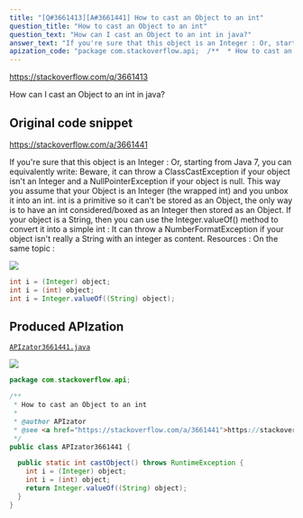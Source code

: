 ```yaml
---
title: "[Q#3661413][A#3661441] How to cast an Object to an int"
question_title: "How to cast an Object to an int"
question_text: "How can I cast an Object to an int in java?"
answer_text: "If you're sure that this object is an Integer : Or, starting from Java 7, you can equivalently write: Beware, it can throw a ClassCastException if your object isn't an Integer and a NullPointerException if your object is null. This way you assume that your Object is an Integer (the wrapped int) and you unbox it into an int. int is a primitive so it can't be stored as an Object, the only way is to have an int considered/boxed as an Integer then stored as an Object. If your object is a String, then you can use the Integer.valueOf() method to convert it into a simple int : It can throw a NumberFormatException if your object isn't really a String with an integer as content. Resources : On the same topic :"
apization_code: "package com.stackoverflow.api;  /**  * How to cast an Object to an int  *  * @author APIzator  * @see <a href=\"https://stackoverflow.com/a/3661441\">https://stackoverflow.com/a/3661441</a>  */ public class APIzator3661441 {    public static int castObject() throws RuntimeException {     int i = (Integer) object;     int i = (int) object;     return Integer.valueOf((String) object);   } }"
---
```


https://stackoverflow.com/q/3661413

How can I cast an Object to an int in java?



## Original code snippet

https://stackoverflow.com/a/3661441

If you&#x27;re sure that this object is an Integer :
Or, starting from Java 7, you can equivalently write:
Beware, it can throw a ClassCastException if your object isn&#x27;t an Integer and a NullPointerException if your object is null.
This way you assume that your Object is an Integer (the wrapped int) and you unbox it into an int.
int is a primitive so it can&#x27;t be stored as an Object, the only way is to have an int considered/boxed as an Integer then stored as an Object.
If your object is a String, then you can use the Integer.valueOf() method to convert it into a simple int :
It can throw a NumberFormatException if your object isn&#x27;t really a String with an integer as content.
Resources :
On the same topic :

<div class="code-logo"><img src="/stackoverflow.png" /></div>

```java
int i = (Integer) object;
int i = (int) object;
int i = Integer.valueOf((String) object);
```

## Produced APIzation

[`APIzator3661441.java`](https://github.com/pasqualesalza/apization-temp-data/raw/master/search/APIzator3661441.java)

<div class="code-logo"><img src="/apizator.png" /></div>

```java
package com.stackoverflow.api;

/**
 * How to cast an Object to an int
 *
 * @author APIzator
 * @see <a href="https://stackoverflow.com/a/3661441">https://stackoverflow.com/a/3661441</a>
 */
public class APIzator3661441 {

  public static int castObject() throws RuntimeException {
    int i = (Integer) object;
    int i = (int) object;
    return Integer.valueOf((String) object);
  }
}

```